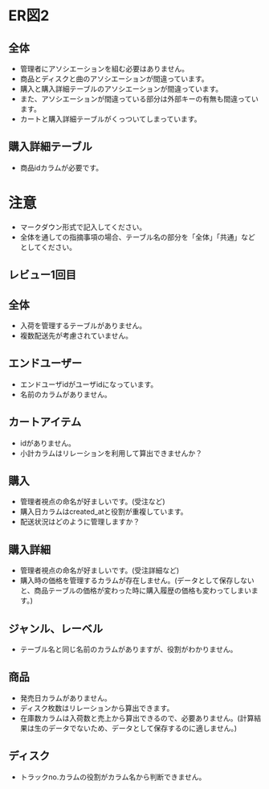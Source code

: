 # ER図2
## 全体
- 管理者にアソシエーションを組む必要はありません。
- 商品とディスクと曲のアソシエーションが間違っています。
- 購入と購入詳細テーブルのアソシエーションが間違っています。
- また、アソシエーションが間違っている部分は外部キーの有無も間違っています。
- カートと購入詳細テーブルがくっついてしまっています。

## 購入詳細テーブル
- 商品idカラムが必要です。

# 注意
* マークダウン形式で記入してください。
* 全体を通しての指摘事項の場合、テーブル名の部分を「全体」「共通」などとしてください。


## レビュー1回目
## 全体
- 入荷を管理するテーブルがありません。
- 複数配送先が考慮されていません。

## エンドユーザー
- エンドユーザidがユーザidになっています。
- 名前のカラムがありません。

## カートアイテム
- idがありません。
- 小計カラムはリレーションを利用して算出できませんか？

## 購入
- 管理者視点の命名が好ましいです。(受注など)
- 購入日カラムはcreated_atと役割が重複しています。
- 配送状況はどのように管理しますか？

## 購入詳細
- 管理者視点の命名が好ましいです。(受注詳細など)
- 購入時の価格を管理するカラムが存在しません。(データとして保存しないと、商品テーブルの価格が変わった時に購入履歴の価格も変わってしまいます。)

## ジャンル、レーベル
- テーブル名と同じ名前のカラムがありますが、役割がわかりません。

## 商品
- 発売日カラムがありません。
- ディスク枚数はリレーションから算出できます。
- 在庫数カラムは入荷数と売上から算出できるので、必要ありません。(計算結果は生のデータでないため、データとして保存するのに適しません。)

## ディスク
- トラックno.カラムの役割がカラム名から判断できません。
